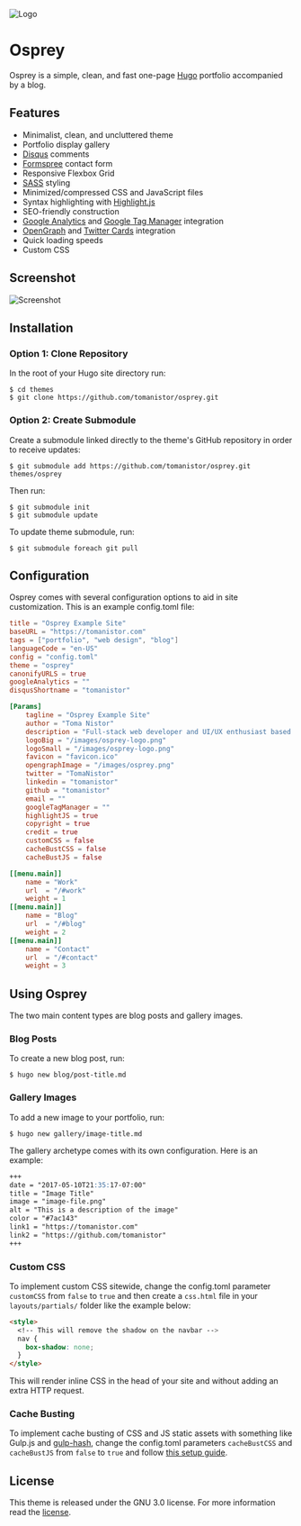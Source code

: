 ![Logo](https://github.com/tomanistor/osprey/blob/master/images/osprey-logo.png)

# Osprey
Osprey is a simple, clean, and fast one-page [Hugo](https://gohugo.io/) portfolio accompanied by a blog.

## Features
* Minimalist, clean, and uncluttered theme
* Portfolio display gallery
* [Disqus](https://disqus.com) comments
* [Formspree](https://formspree.io) contact form
* Responsive Flexbox Grid
* [SASS](http://sass-lang.com/) styling
* Minimized/compressed CSS and JavaScript files
* Syntax highlighting with [Highlight.js](https://highlightjs.org/)
* SEO-friendly construction
* [Google Analytics](https://analytics.google.com) and [Google Tag Manager](https://tagmanager.google.com) integration
* [OpenGraph](http://ogp.me/) and [Twitter Cards](https://dev.twitter.com/cards/overview) integration
* Quick loading speeds
* Custom CSS

## Screenshot
![Screenshot](https://github.com/tomanistor/osprey/blob/master/images/tn.png)

## Installation

### Option 1: Clone Repository
In the root of your Hugo site directory run:

```console
$ cd themes
$ git clone https://github.com/tomanistor/osprey.git
```

### Option 2: Create Submodule
Create a submodule linked directly to the theme's GitHub repository in order to receive updates:

```console
$ git submodule add https://github.com/tomanistor/osprey.git themes/osprey
```

Then run:

```console
$ git submodule init
$ git submodule update
```

To update theme submodule, run:

```console
$ git submodule foreach git pull
```

## Configuration
Osprey comes with several configuration options to aid in site customization. This is an example config.toml file:

```toml
title = "Osprey Example Site"
baseURL = "https://tomanistor.com"
tags = ["portfolio", "web design", "blog"]
languageCode = "en-US"
config = "config.toml"
theme = "osprey"
canonifyURLS = true
googleAnalytics = ""
disqusShortname = "tomanistor"

[Params]
    tagline = "Osprey Example Site"
    author = "Toma Nistor"
    description = "Full-stack web developer and UI/UX enthusiast based in San Diego, CA."
    logoBig = "/images/osprey-logo.png"
    logoSmall = "/images/osprey-logo.png"
    favicon = "favicon.ico"
    opengraphImage = "/images/osprey.png"
    twitter = "TomaNistor"
    linkedin = "tomanistor"
    github = "tomanistor"
    email = ""
    googleTagManager = ""
    highlightJS = true
    copyright = true
    credit = true
    customCSS = false
    cacheBustCSS = false
    cacheBustJS = false

[[menu.main]]
    name = "Work"
    url  = "/#work"
    weight = 1
[[menu.main]]
    name = "Blog"
    url  = "/#blog"
    weight = 2
[[menu.main]]
    name = "Contact"
    url  = "/#contact"
    weight = 3
```

## Using Osprey
The two main content types are blog posts and gallery images.

### Blog Posts
To create a new blog post, run:

```console
$ hugo new blog/post-title.md
```

### Gallery Images
To add a new image to your portfolio, run:

```console
$ hugo new gallery/image-title.md
```

The gallery archetype comes with its own configuration. Here is an example:

```md
+++
date = "2017-05-10T21:35:17-07:00"
title = "Image Title"
image = "image-file.png"
alt = "This is a description of the image"
color = "#7ac143"
link1 = "https://tomanistor.com"
link2 = "https://github.com/tomanistor"
+++
```

### Custom CSS
To implement custom CSS sitewide, change the config.toml parameter `customCSS` from `false` to `true` and then create a `css.html` file in your `layouts/partials/` folder like the example below:

```html
<style>
  <!-- This will remove the shadow on the navbar -->
  nav {
    box-shadow: none;
  }
</style>
```

This will render inline CSS in the head of your site and without adding an extra HTTP request.

### Cache Busting
To implement cache busting of CSS and JS static assets with something like Gulp.js and [gulp-hash](https://www.npmjs.com/package/gulp-hash), change the config.toml parameters `cacheBustCSS` and `cacheBustJS` from `false` to `true` and follow [this setup guide](http://danbahrami.io/articles/building-a-production-website-with-hugo-and-gulp-js/#building-a-gulp-pipeline:c9938300a3bdba2018b469c2485ca2b6).

## License
This theme is released under the GNU 3.0 license. For more information read the [license](https://github.com/tomanistor/osprey/blob/master/LICENSE.md).
